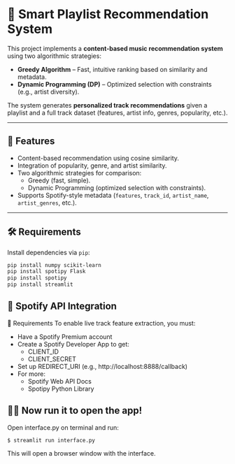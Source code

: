 # 🎵 Smart Playlist Recommendation System

This project implements a **content-based music recommendation system** using two algorithmic strategies:

- **Greedy Algorithm** – Fast, intuitive ranking based on similarity and metadata.
- **Dynamic Programming (DP)** – Optimized selection with constraints (e.g., artist diversity).

The system generates **personalized track recommendations** given a playlist and a full track dataset (features, artist info, genres, popularity, etc.).

---

## 🚀 Features

- Content-based recommendation using cosine similarity.
- Integration of popularity, genre, and artist similarity.
- Two algorithmic strategies for comparison:
  - Greedy (fast, simple).
  - Dynamic Programming (optimized selection with constraints).
- Supports Spotify-style metadata (`features`, `track_id`, `artist_name`, `artist_genres`, etc.).

---

## 🛠️ Requirements

Install dependencies via `pip`:

```bash
pip install numpy scikit-learn
pip install spotipy Flask 
pip install spotipy
pip install streamlit 
```
## 📡 Spotify API Integration
🔐 Requirements
To enable live track feature extraction, you must:

  - Have a Spotify Premium account
  - Create a Spotify Developer App to get:
    - CLIENT_ID
    - CLIENT_SECRET
- Set up REDIRECT_URI (e.g., http://localhost:8888/callback)
- For more:
  - Spotify Web API Docs
  - Spotipy Python Library
    
## 🙆‍♂️ Now run it to open the app!
Open interface.py on terminal and run:
```
$ streamlit run interface.py
```
This will open a browser window with the interface.

